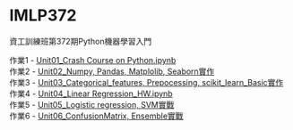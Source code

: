 # IMLP372
資工訓練班第372期Python機器學習入門

作業1 - [Unit01_Crash Course on Python.ipynb](https://github.com/kuanyisung/IMLP372/blob/main/Unit01_Crash%20Course%20on%20Python.ipynb)<br>
作業2 - [Unit02_Numpy, Pandas, Matplolib, Seaborn實作](https://github.com/kuanyisung/IMLP372/tree/main/unit02)<br>
作業3 - [Unit03_Categorical_features, Prepocessing, scikit_learn_Basic實作](https://github.com/kuanyisung/IMLP372/tree/main/unit03)<br>
作業4 - [Unit04_Linear Regression_HW.ipynb](https://github.com/kuanyisung/IMLP372/blob/main/Linear%20Regression_HW.ipynb)<br>
作業5 - [Unit05_Logistic regression, SVM實戰](https://github.com/kuanyisung/IMLP372/tree/main/unit05)<br>
作業6 - [Unit06_ConfusionMatrix, Ensemble實戰](https://github.com/kuanyisung/IMLP372/tree/main/unit06)

